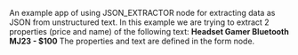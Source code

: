An example app of using JSON_EXTRACTOR node for extracting data as JSON from unstructured text.
In this example we are trying to extract 2 properties (price and name) of the following text:
**Headset Gamer Bluetooth MJ23 - $100**
The properties and text are defined in the form node.